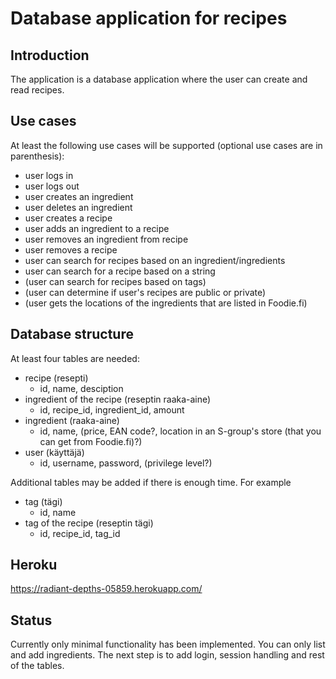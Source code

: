 # Database application for recipes

## Introduction

The application is a database application where the user can create and read recipes. 

## Use cases

At least the following use cases will be supported (optional use cases are in parenthesis):

- user logs in
- user logs out
- user creates an ingredient
- user deletes an ingredient
- user creates a recipe
- user adds an ingredient to a recipe
- user removes an ingredient from recipe
- user removes a recipe
- user can search for recipes based on an ingredient/ingredients
- user can search for a recipe based on a string
- (user can search for recipes based on tags)
- (user can determine if user's recipes are public or private)
- (user gets the locations of the ingredients that are listed in Foodie.fi)


## Database structure

At least four tables are needed:

- recipe (resepti)
  - id, name, desciption
- ingredient of the recipe (reseptin raaka-aine)
  - id, recipe_id, ingredient_id, amount
- ingredient (raaka-aine)
  - id, name, (price, EAN code?, location in an S-group's store (that you can get from Foodie.fi)?)
- user (käyttäjä) 
  - id, username, password, (privilege level?)

Additional tables may be added if there is enough time. For example

- tag (tägi)
  - id, name
- tag of the recipe (reseptin tägi)
  - id, recipe_id, tag_id

## Heroku

https://radiant-depths-05859.herokuapp.com/

## Status

Currently only minimal functionality has been implemented. You can only list and add ingredients. The next step is to add login, session handling and rest of the tables.
